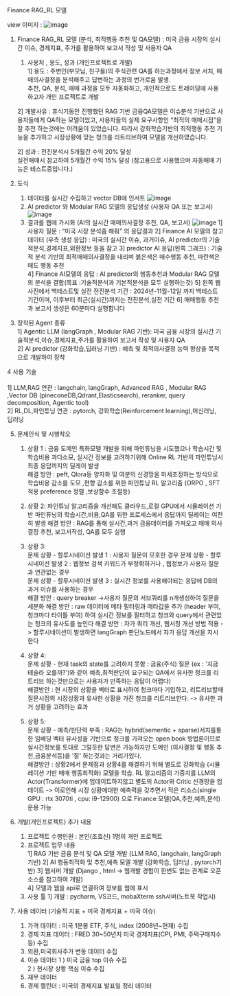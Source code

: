 Finance RAG_RL 모델

view 이미지 : ![image](https://github.com/user-attachments/assets/c610920c-6ee2-48eb-9e58-cd2c3e86d613)



1. Finance RAG_RL 모델 (분석, 최적행동 추천 및 QA모델) : 
미국 금융 시장의 실시간 이슈, 경제지표, 주가를 활용하여 보고서 작성 및 사용자 QA 							
   1) 사용처 , 용도, 성과 (개인프로젝트로 개발) 	
     1] 용도 : 주변인(부모님, 친구들)의 주식관련 QA를 하는과정에서 
       정보 서치, 매매의사결정을 분석해주고 답변하는 과정의 번거로움 발생.  	
       추천, QA, 분석, 매매 과정을 모두 자동화하고, 개인적으로도 트레이딩에 
       사용하고자 개인 프로젝트로 개발	

     2] 개발사유 : 휴식기동안 진행했던 RAG 기반 금융QA모델은 이슈분석 기반으로 
       사용자들에게 QA하는 모델이었고, 사용자들의 실제 요구사항인 “최적의 매매시점”을         잘 추천 하는것에는 어려움이 있었습니다. 따라서 강화학습기반의 최적행동 추천 
       기능을 추가하고 시장상황에 맞는 청크를 리트리브하여 모델을 개선하였습니다.
								
   2] 성과 : 전진분석시 5개월간 수익 20% 달성 					
          실전매매시 참고하여 5개월간 수익 15% 달성 
          (참고용으로 사용했으며 자동매매 기능은 테스트중입니다.)			


2. 도식
   1) 데이터를 실시간 수집하고 vector DB에 인서트
     ![image](https://github.com/user-attachments/assets/f84df0d7-1bb6-4eed-bae0-57e475baeb69)
   2) AI predictor 와 Modular RAG 모델의 응답생성 (사용자 QA 또는 보고서)
     ![image](https://github.com/user-attachments/assets/beffd7e5-6805-44c9-9b57-6c8e4e20f84e)
   3) 결과를 웹에 가시화 (AI의 실시간 매매의사결정 추천, QA, 보고서)
     ![image](https://github.com/user-attachments/assets/c610920c-6ee2-48eb-9e58-cd2c3e86d613)
      1] 사용자 질문 : “미국 시장 분석좀 해줘” 의 응답결과
      2] Finance AI 모델의 참고 데이터 (우측 생성 응답) : 미국의 실시간 이슈, 과거이슈, 
                                   AI predictor의 기술적분석,경제지표,외환정보 등을 참고
      3] predictor AI 응답(왼쪽 그래프) : 기술적 분석 기반의 최적매매의사결정을 내리며 
                                   붉은색은 매수행동 추천, 파란색은 매도 행동 추천	
      4] Finance AI모델의 응답 : AI predictor의 행동추천과 Modular RAG 모델의 분석을 
                               결합(목표 :기술적분석과 기본적분석을 모두 실행하는것)
      5] 왼쪽 웹사진에서 백테스트및 실전 전진분석 기간 : 2024년-11월-12일 까지 
                       백테스트 기간이며, 이후부터 최근(실시간)까지는 전진분석,실전 기간
      6] 매매행동 추천과 보고서 생성은 60분마다 실행합니다




3. 장착된 Agent 종류  	
     1] Agentic LLM (langGraph , Modular RAG 기반): 미국 금융 시장의 실시간 
       기술적분석,이슈,경제지표,주가를 활용하여 보고서 작성 및 사용자 QA 						
     2] AI predictor (강화학습,딥러닝 기반) : 예측 및 최적의사결정 능력 향상을 
       목적으로 개발하여 장착

                
4 사용 기술 <br>								
    1] LLM,RAG 연관 : langchain, langGraph, Advanced RAG , Modular RAG ,Vector DB (pineconeDB,Qdrant,Elasticsearch), reranker, query decomposition, Agentic tool)       
    2] RL,DL,파인튜닝 연관 : pytorch, 강화학습(Reinforcement learning),머신러닝, 딥러닝			

    
5. 문제인식 및 시행착오							
    1) 상황 1 : 금융 도메인 특화모델 개발을 위해 파인튜닝을 시도했으나 학습시간 
       및 학습비용 과다소모, 실시간 정보를 고려하기위해 Online RL 기반의 파인튜닝시 
       최종 응답까지의 딜레이 발생 	
       해결 방안 : peft, Qlora등 양자화 및 여분의 신경망을 미세조정하는 방식으로 
                 학습비용 감소를 도모 ,편향 감소를 위한 파인튜닝 RL 알고리즘 
                 (ORPO , SFT 적용 preference 정렬 ,보상함수 조절등)							
    2) 상황 2: 파인튜닝 알고리즘을 개선해도 클라우드,로컬 GPU에서 시뮬레이션 기반 
       파인튜닝의 학습시간,비용,QA를 위한 프로세스에서 응답까지 딜레이는 여전히 발생
       해결 방안 : RAG를 통해 실시간,과거 금융데이터를 가져오고 매매 의사결정 추천, 
                  보고서작성, QA를 모두 실행							
    4) 상황 3: 								
       문제 상황 - 할루시네이션 발생 1 : 사용자 질문이 모호한 경우	
       문제 상황 - 할루시네이션 발생 2 : 웹정보 검색 키워드가 부정확하거나 , 
                                        웹정보가 사용자 질문과 연관없는 경우 	
       문제 상황 - 할루시네이션 발생 3 : 실시간 정보를 사용해야되는 응답에 
                                        DB의 과거 이슈를 사용하는 경우							
       해결 방안 : query breaker ->사용자 질문의 서브쿼리를 n개생성하여 질문을 세분화
       해결 방안 : raw 데이터에 메타 필터링과 메타값을 추가 
                  (header 부여, 청크마다 타이틀 부여) 하여 실시간 정보를 필터하고
                  청크와 query에서 관련있는 청크의 유사도를 높인다
       해결 방안 : 자가 쿼리 개선, 웹서칭 개선 방법 적용 -> 할루시네이션이 
                  발생하면 langGraph 판단노드에서 자가 응답 개선을 지시한다											

    5) 상황 4:								
       문제 상황 - 현재 task의 state를 고려하지 못함 : 금융(주식) 질문
       (ex : '지금 테슬라 오를까?')와 같이 예측,최적판단이 요구되는 QA에서 
            유사한 청크를 리트리브 하는것만으로는 사용자가 만족하는 응답이 어렵다)									
       해결방안 : 현 시장의 상황을 벡터로 표시하여 청크마다 기입하고, 리트리브할때 
                 질문시점의 시장상황과 유사한 상황을 가진 청크를 리트리브한다. -> 
                 유사한 과거 상황을 고려하는 효과	
							
    6) 상황 5:								
       문제 상황 - 예측/판단력 부족 : RAG는 hybrid(sementic + sparse)서치를통한 
       임베딩 벡터 유사성을 기반으로 청크를 가져오는 open book 방법론이므로 
       실시간정보를 토대로 그럴듯한 답변은 가능하지만 도메인
       (의사결정 및 행동 추천,금융분석등)을 '잘' 하는것과는 거리가있다.								
       해결방안 : 상황2에서 문제점과 상황4를 해결하기 위해 별도로 강화학습
                 (시뮬레이션 기반 매매 행동최적화) 모델을 학습. RL 알고리즘의 
                 가중치를 LLM의 Actor(Transformer)에 업데이트하지않고 별도의 
                 Actor와 Critic 신경망을 업데이트 -> 이로인해 시장 상황에대한 
                 예측력을 갖추면서 적은 리소스(single GPU : rtx 3070ti , cpu: i9-12900)
                 으로 Finance 모델(QA,추천,예측,분석) 운용 가능
       
5. 개발(개인프로젝트) 추가 내용						
    1) 프로젝트 수행인원 : 본인(조효신) 1명의 개인 프로젝트	
    2) 프로젝트 업무 내용 						
      1] RAG 기반 금융 분석 및 QA 모델 개발 (LLM RAG, langchain, langGraph 기반)
      2] AI 행동최적화 및 추천,예측 모델 개발 (강화학습, 딥러닝 , pytorch기반)
      3] 웹서버 개발 (Django , html  -> 웹개발 경험이 한번도 없는 관계로 오픈소스를 참고하여 개발)	    
            4] 모델과 웹을 api로 연결하여 정보를 웹에 표시
    3) 사용 툴
       1] 개발 : pycharm, VS코드, mobaXterm ssh서버(노트북 작업시)



					
6. 사용 데이터 (기술적 지표 + 미국 경제지표 + 미국 이슈)	
	1. 가격 데이터 : 미국 1분봉 ETF, 주식, index (2008년~현재) 수집 	
	2. 경제 지표 데이터 : FRED 30~50년치 미국 경제지표(CPI, PMI, 주택구매지수 등) 수집
	3. 외환,미국회사주가 변동 데이터 수집
	4. 이슈 데이터 
	  1 ) 미국 금융 top 이슈 수집 				
	  2 ) 현시장 상황 핵심 이슈 수집	
	5. 재무 데이터 	
	6. 경제 캘린더 : 미국의 경제지표 발표일 정리 데이터									
